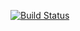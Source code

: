 [![Build Status](https://dev.azure.com/DankDumpster/Noodles-live/_apis/build/status/DankDumpster.vue-noodles-live?branchName=typescript)](https://dev.azure.com/DankDumpster/Noodles-live/_build/latest?definitionId=1&branchName=typescript)
